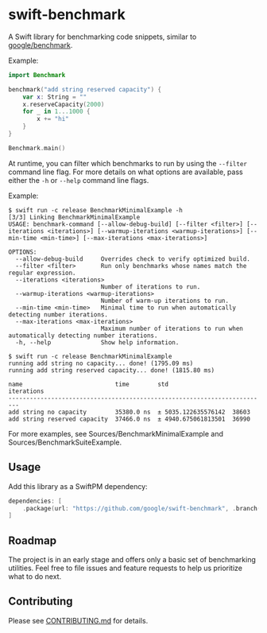 # swift-benchmark

A Swift library for benchmarking code snippets, similar to
[google/benchmark](https://github.com/google/benchmark).

Example:

```swift
import Benchmark

benchmark("add string reserved capacity") {
    var x: String = ""
    x.reserveCapacity(2000)
    for _ in 1...1000 {
        x += "hi"
    }
}

Benchmark.main()
```

At runtime, you can filter which benchmarks to run by using the `--filter` command line flag. For
more details on what options are available, pass either the `-h` or `--help` command line flags.

Example:

```terminal
$ swift run -c release BenchmarkMinimalExample -h
[3/3] Linking BenchmarkMinimalExample
USAGE: benchmark-command [--allow-debug-build] [--filter <filter>] [--iterations <iterations>] [--warmup-iterations <warmup-iterations>] [--min-time <min-time>] [--max-iterations <max-iterations>]

OPTIONS:
  --allow-debug-build     Overrides check to verify optimized build.
  --filter <filter>       Run only benchmarks whose names match the regular expression.
  --iterations <iterations>
                          Number of iterations to run.
  --warmup-iterations <warmup-iterations>
                          Number of warm-up iterations to run.
  --min-time <min-time>   Minimal time to run when automatically detecting number iterations.
  --max-iterations <max-iterations>
                          Maximum number of iterations to run when automatically detecting number iterations.
  -h, --help              Show help information.

$ swift run -c release BenchmarkMinimalExample
running add string no capacity... done! (1795.09 ms)
running add string reserved capacity... done! (1815.80 ms)

name                          time        std                  iterations
-------------------------------------------------------------------------
add string no capacity        35380.0 ns  ± 5035.122635576142  38603
add string reserved capacity  37466.0 ns  ± 4940.675061813501  36990
```

For more examples, see Sources/BenchmarkMinimalExample and
Sources/BenchmarkSuiteExample.

## Usage

Add this library as a SwiftPM dependency:

```swift
dependencies: [
    .package(url: "https://github.com/google/swift-benchmark", .branch("master")),
]
```

## Roadmap

The project is in an early stage and offers only a basic set of benchmarking
utilities. Feel free to file issues and feature requests to help us prioritize
what to do next.

## Contributing

Please see [CONTRIBUTING.md] for details.

[CONTRIBUTING.md]: CONTRIBUTING.md
